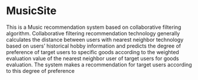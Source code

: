 # MusicSite
This is a Music recommendation system based on collaborative filtering algorithm. Collaborative filtering recommendation technology generally calculates the distance between users with nearest neighbor technology based on users’ historical hobby information and predicts the degree of preference of target users to specific goods according to the weighted evaluation value of the nearest neighbor user of target users for goods evaluation. The system makes a recommendation for target users according to this degree of preference

